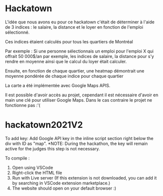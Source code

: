 # Hackatown

L'idée que nous avons eu pour ce hackatown c'était de déterminer à l'aide de 3 indices : le salaire, la distance et le loyer en fonction
de l'emploi sélectionné. 

Ces indices étaient calculés pour tous les quartiers de Montréal

Par exemple : Si une personne sélectionnais un emploi pour l'emploi X qui offrait 50 000$/an par exemple, les indices de salaire, la distance pour s'y rendre
en moyenne ainsi que le calcul du loyer était calculer.

Ensuite, en fonction de chaque quartier, une heatmap démontrait une moyenne pondérée de chaque indice pour chaque quartier

La carte a été implémentée avec Google Maps APIS. 

Il est possible d'avoir accès au projet, cependant il est nécessaire d'avoir en main une clé pour utiliser Google Maps. Dans le cas contraire le projet
ne fonctionne pas :'(
# hackatown2021V2
To add key:
Add Google API key in the inline script section right below the div with ID as "map". *NOTE: During the hackathon, the key will remain active for the judges this step is not necessary. 

To compile : 
1. Open using VSCode
2. Right-click the HTML file
3. Run with Live server (If this extension is not downloaded, you can add it by searching in VSCode extension marketplace.)
4. The website should open on your default browser :)
